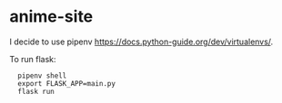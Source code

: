 # anime-site

I decide to use pipenv https://docs.python-guide.org/dev/virtualenvs/.

To run flask:
```
  pipenv shell
  export FLASK_APP=main.py
  flask run
```
    
   
